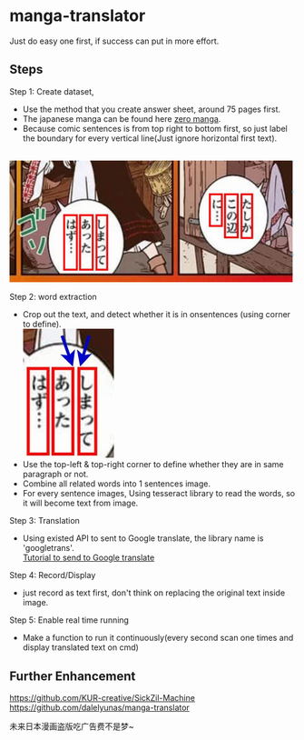 # manga-translator

Just do easy one first, if success can put in more effort.

## Steps 
Step 1: Create dataset, 
- Use the method that you create answer sheet, around 75 pages first.
- The japanese manga can be found here <a href='https://www.zerobywzio.com/plugin.php?id=jameson_manhua&a=ku&shuxing=%E5%85%A8%E7%94%9F%E8%82%89&'>zero manga</a>.
- Because comic sentences is from top right to bottom first, so just label the boundary for every vertical line(Just ignore horizontal first text).
</br>
  <img src='img/1.JPG'>

Step 2: word extraction
- Crop out the text, and detect whether it is in onsentences (using corner to define).</br>
  <img src='img/2.JPG'>
- Use the top-left & top-right corner to define whether they are in same paragraph or not.
- Combine all related words into 1 sentences image.
- For every sentence images, Using tesseract library to read the words, so it will become text from image.
  
Step 3: Translation
- Using existed API to sent to Google translate, the library name is 'googletrans'.</br>
<a href='https://py-googletrans.readthedocs.io/en/latest/'> Tutorial to send to Google translate</a>

Step 4: Record/Display
- just record as text first, don't think on replacing the original text inside image.
  
Step 5: Enable real time running
- Make a function to run it continuously(every second scan one times and display translated text on cmd)

## Further Enhancement
https://github.com/KUR-creative/SickZil-Machine </br>
https://github.com/dalelyunas/manga-translator

未来日本漫画盗版吃广告费不是梦~